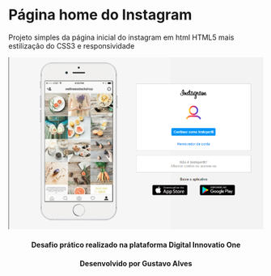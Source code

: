 # Página home do Instagram
Projeto  simples da página inicial do instagram em html  HTML5 mais  estilização do CSS3 e responsividade

 <p align = "center">
      <img src = "https://github.com/gsmalves/homeInstagram/blob/master/gitImage/printTela.png" alt = "tela inicial" />
</p>


<h4 align = center> Desafio prático realizado na plataforma  Digital Innovatio One </h4>

<h4 align = center> Desenvolvido por Gustavo Alves </h4>
      

